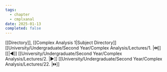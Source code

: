 ```yaml
---
tags:
  - chapter
  - cmplxanal
date: 2025-01-13
completed: false
---
```

[[Directory]], [[Complex Analysis 1|Subject Directory]]
[[University/Undergraduate/Second Year/Complex Analysis/Lectures/1. |🞀🞀]] [[|◀]] [[University/Undergraduate/Second Year/Complex Analysis/Lectures/2. |▶]] [[University/Undergraduate/Second Year/Complex Analysis/Lectures/22. |🞂🞂]]
# 
## 
### 